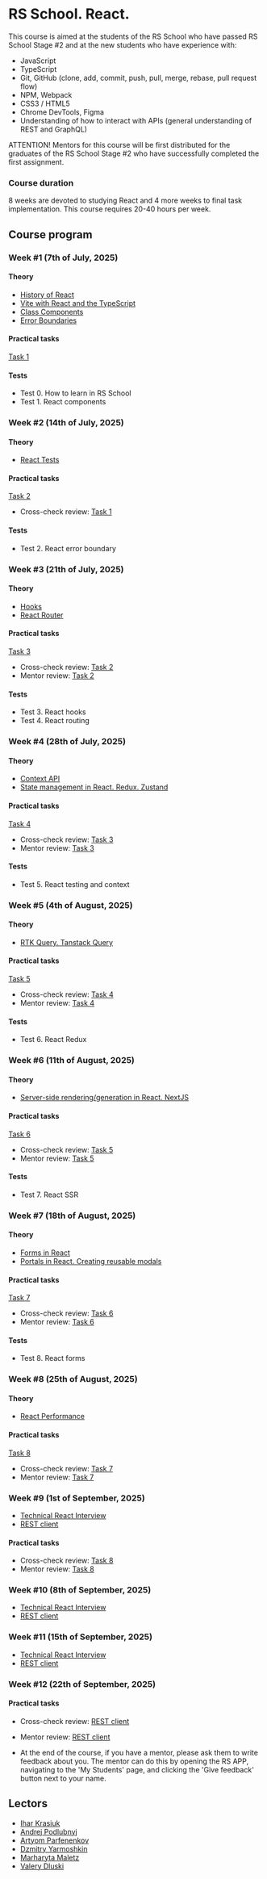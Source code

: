 # RS School. React.

This course is aimed at the students of the RS School who have passed RS School Stage #2 and at the new students who have experience with:

- JavaScript
- TypeScript
- Git, GitHub (clone, add, commit, push, pull, merge, rebase, pull request flow)
- NPM, Webpack
- CSS3 / HTML5
- Chrome DevTools, Figma
- Understanding of how to interact with APIs (general understanding of REST and GraphQL)

ATTENTION! Mentors for this course will be first distributed for the graduates of the RS School Stage #2 who have successfully completed the first assignment.

### Course duration

8 weeks are devoted to studying React and 4 more weeks to final task implementation. This course requires 20-40 hours per week.

## Course program

### Week #1 (7th of July, 2025)

#### Theory

- [History of React](modules/react-evolution/)
- [Vite with React and the TypeScript](modules/react-setup-env/)
- [Class Components](modules/class-component/)
- [Error Boundaries](modules/error-boundary/)

#### Practical tasks

[Task 1](modules/tasks/class-components.md)

#### Tests

- Test 0. How to learn in RS School
- Test 1. React components

### Week #2 (14th of July, 2025)

#### Theory

- [React Tests](modules/testing/)

#### Practical tasks

[Task 2](modules/tasks/tests.md)

- Cross-check review: [Task 1](modules/tasks/class-components.md)

#### Tests

- Test 2. React error boundary

### Week #3 (21th of July, 2025)

#### Theory

- [Hooks](modules/hooks/)
- [React Router](modules/router/)

#### Practical tasks

[Task 3](modules/tasks/functional-routing.md)

- Cross-check review: [Task 2](modules/tasks/tests.md)
- Mentor review: [Task 2](modules/tasks/tests.md)

#### Tests

- Test 3. React hooks
- Test 4. React routing

### Week #4 (28th of July, 2025)

#### Theory

- [Context API](modules/context-api/)
- [State management in React. Redux. Zustand](modules/state-management/)

#### Practical tasks

[Task 4](modules/tasks/state-management.md)

- Cross-check review: [Task 3](modules/tasks/functional-routing.md)
- Mentor review: [Task 3](modules/tasks/functional-routing.md)

#### Tests

- Test 5. React testing and context

### Week #5 (4th of August, 2025)

#### Theory

- [RTK Query. Tanstack Query](modules/state-management/queries.md)

#### Practical tasks

[Task 5](modules/tasks/queries.md)

- Cross-check review: [Task 4](modules/tasks/state-management.md)
- Mentor review: [Task 4](modules/tasks/state-management.md)

#### Tests

- Test 6. React Redux

### Week #6 (11th of August, 2025)

#### Theory

- [Server-side rendering/generation in React. NextJS](modules/nextjs-ssr-ssg/)

#### Practical tasks

[Task 6](modules/tasks/nextjs-ssr-ssg.md)

- Cross-check review: [Task 5](modules/tasks/queries.md)
- Mentor review: [Task 5](modules/tasks/queries.md)

#### Tests

- Test 7. React SSR

### Week #7 (18th of August, 2025)

#### Theory

- [Forms in React](modules/forms/)
- [Portals in React. Creating reusable modals](modules/portals/)

#### Practical tasks

[Task 7](modules/tasks/forms.md)

- Cross-check review: [Task 6](modules/tasks/nextjs-ssr-ssg.md)
- Mentor review: [Task 6](modules/tasks/nextjs-ssr-ssg.md)

#### Tests

- Test 8. React forms

### Week #8 (25th of August, 2025)

#### Theory

- [React Performance](modules/performance)

#### Practical tasks

[Task 8](modules/tasks/performance.md)

- Cross-check review: [Task 7](modules/tasks/forms.md)
- Mentor review: [Task 7](modules/tasks/forms.md)

### Week #9 (1st of September, 2025)

- [Technical React Interview](interview.md)
- [REST client](modules/tasks/final.md)

#### Practical tasks

- Cross-check review: [Task 8](modules/tasks/performance.md)
- Mentor review: [Task 8](modules/tasks/performance.md)

### Week #10 (8th of September, 2025)

- [Technical React Interview](interview.md)
- [REST client](modules/tasks/final.md)

### Week #11 (15th of September, 2025)

- [Technical React Interview](interview.md)
- [REST client](modules/tasks/final.md)

### Week #12 (22th of September, 2025)

#### Practical tasks

- Cross-check review: [REST client](modules/tasks/final.md)
- Mentor review: [REST client](modules/tasks/final.md)

- At the end of the course, if you have a mentor, please ask them to write feedback about you. The mentor can do this by opening the RS APP, navigating to the 'My Students' page, and clicking the 'Give feedback' button next to your name.

## Lectors

- [Ihar Krasiuk](https://github.com/ragingyngvarr)
- [Andrej Podlubnyj](https://github.com/andron13)
- [Artyom Parfenenkov](https://github.com/ParfenenkovEdit)
- [Dzmitry Yarmoshkin](https://github.com/SpaNb4)
- [Marharyta Maletz](https://github.com/Margaryta-Maletz)
- [Valery Dluski](https://github.com/valerydluski)
